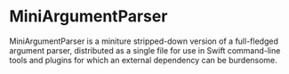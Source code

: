 MiniArgumentParser
==================

MiniArgumentParser is a miniture stripped-down version of
a full-fledged argument parser,
distributed as a single file for use in Swift command-line tools
and plugins for which an external dependency can be burdensome.


